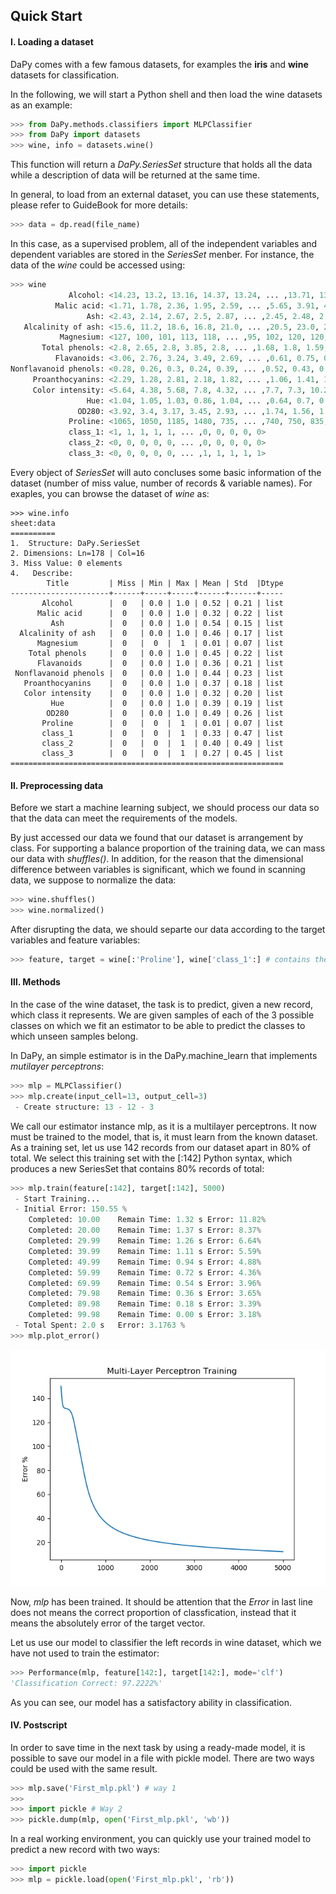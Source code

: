 ## Quick Start
#### Ⅰ. Loading a dataset
DaPy comes with a few famous datasets, for examples the **iris** 
and **wine** datasets for classification.   

In the following, we will start a Python shell and then 
load the wine datasets as an example: 
```Python
>>> from DaPy.methods.classifiers import MLPClassifier
>>> from DaPy import datasets
>>> wine, info = datasets.wine()
```
This function will return a *DaPy.SeriesSet* structure that holds 
all the data while a description of data will be returned at the 
same time. 

In general, to load from an external dataset, you can use these 
statements, please refer to GuideBook for more details:
```Python
>>> data = dp.read(file_name)
```
In this case, as a supervised problem, all of the 
independent variables and dependent variables are stored in the 
*SeriesSet* menber. For instance, the data of the *wine* could be accessed using:
```Python
>>> wine
             Alcohol: <14.23, 13.2, 13.16, 14.37, 13.24, ... ,13.71, 13.4, 13.27, 13.17, 14.13>
          Malic acid: <1.71, 1.78, 2.36, 1.95, 2.59, ... ,5.65, 3.91, 4.28, 2.59, 4.1>
                 Ash: <2.43, 2.14, 2.67, 2.5, 2.87, ... ,2.45, 2.48, 2.26, 2.37, 2.74>
   Alcalinity of ash: <15.6, 11.2, 18.6, 16.8, 21.0, ... ,20.5, 23.0, 20.0, 20.0, 24.5>
           Magnesium: <127, 100, 101, 113, 118, ... ,95, 102, 120, 120, 96>
       Total phenols: <2.8, 2.65, 2.8, 3.85, 2.8, ... ,1.68, 1.8, 1.59, 1.65, 2.05>
          Flavanoids: <3.06, 2.76, 3.24, 3.49, 2.69, ... ,0.61, 0.75, 0.69, 0.68, 0.76>
Nonflavanoid phenols: <0.28, 0.26, 0.3, 0.24, 0.39, ... ,0.52, 0.43, 0.43, 0.53, 0.56>
     Proanthocyanins: <2.29, 1.28, 2.81, 2.18, 1.82, ... ,1.06, 1.41, 1.35, 1.46, 1.35>
     Color intensity: <5.64, 4.38, 5.68, 7.8, 4.32, ... ,7.7, 7.3, 10.2, 9.3, 9.2>
                 Hue: <1.04, 1.05, 1.03, 0.86, 1.04, ... ,0.64, 0.7, 0.59, 0.6, 0.61>
               OD280: <3.92, 3.4, 3.17, 3.45, 2.93, ... ,1.74, 1.56, 1.56, 1.62, 1.6>
             Proline: <1065, 1050, 1185, 1480, 735, ... ,740, 750, 835, 840, 560>
             class_1: <1, 1, 1, 1, 1, ... ,0, 0, 0, 0, 0>
             class_2: <0, 0, 0, 0, 0, ... ,0, 0, 0, 0, 0>
             class_3: <0, 0, 0, 0, 0, ... ,1, 1, 1, 1, 1>
```
Every object of *SeriesSet* will auto concluses some basic information of the 
dataset (number of miss value, number of records & variable names). For exaples, 
you can browse the dataset of *wine* as:
```
>>> wine.info
sheet:data
==========
1.  Structure: DaPy.SeriesSet
2. Dimensions: Ln=178 | Col=16
3. Miss Value: 0 elements
4.   Describe: 
        Title         | Miss | Min | Max | Mean | Std  |Dtype
----------------------+------+-----+-----+------+------+-----
       Alcohol        |  0   | 0.0 | 1.0 | 0.52 | 0.21 | list
      Malic acid      |  0   | 0.0 | 1.0 | 0.32 | 0.22 | list
         Ash          |  0   | 0.0 | 1.0 | 0.54 | 0.15 | list
  Alcalinity of ash   |  0   | 0.0 | 1.0 | 0.46 | 0.17 | list
      Magnesium       |  0   |  0  |  1  | 0.01 | 0.07 | list
    Total phenols     |  0   | 0.0 | 1.0 | 0.45 | 0.22 | list
      Flavanoids      |  0   | 0.0 | 1.0 | 0.36 | 0.21 | list
 Nonflavanoid phenols |  0   | 0.0 | 1.0 | 0.44 | 0.23 | list
   Proanthocyanins    |  0   | 0.0 | 1.0 | 0.37 | 0.18 | list
   Color intensity    |  0   | 0.0 | 1.0 | 0.32 | 0.20 | list
         Hue          |  0   | 0.0 | 1.0 | 0.39 | 0.19 | list
        OD280         |  0   | 0.0 | 1.0 | 0.49 | 0.26 | list
       Proline        |  0   |  0  |  1  | 0.01 | 0.07 | list
       class_1        |  0   |  0  |  1  | 0.33 | 0.47 | list
       class_2        |  0   |  0  |  1  | 0.40 | 0.49 | list
       class_3        |  0   |  0  |  1  | 0.27 | 0.45 | list
=============================================================
```
#### Ⅱ. Preprocessing data
Before we start a machine learning subject, we should process our 
data so that the data can meet the requirements of the models.   

By just accessed our data we found that our dataset is arrangement 
by class. For supporting a balance proportion of the training data, we can 
mass our data with *shuffles()*. In addition, for the reason that 
the dimensional difference between variables is significant, which 
we found in scanning data, we suppose to normalize the data:
```Python
>>> wine.shuffles()
>>> wine.normalized()
```
After disrupting the data, we should separte our data according to the 
target variables and feature variables: 
```Python
>>> feature, target = wine[:'Proline'], wine['class_1':] # contains the target
```
#### Ⅲ. Methods
In the case of the wine dataset, the task is to predict, given a new record, 
which class it represents. We are given samples of each of the 3 possible classes on 
which we fit an estimator to be able to predict the classes to which unseen samples belong.  

In DaPy, an simple estimator is in the DaPy.machine_learn that 
implements *mutilayer perceptrons*: 
```Python
>>> mlp = MLPClassifier()
>>> mlp.create(input_cell=13, output_cell=3)
 - Create structure: 13 - 12 - 3
```
We call our estimator instance mlp, as it is a multilayer perceptrons. 
It now must be trained to the model, that is, it must learn from the 
known dataset. As a training set, let us use 142 records from our 
dataset apart in 80% of total. We select this training set with the
[:142] Python syntax, which produces a new SeriesSet that contains 
80% records of total:  
```Python
>>> mlp.train(feature[:142], target[:142], 5000)
 - Start Training...
 - Initial Error: 150.55 %
    Completed: 10.00 	Remain Time: 1.32 s	Error: 11.82%
    Completed: 20.00 	Remain Time: 1.37 s	Error: 8.37%
    Completed: 29.99 	Remain Time: 1.26 s	Error: 6.64%
    Completed: 39.99 	Remain Time: 1.11 s	Error: 5.59%
    Completed: 49.99 	Remain Time: 0.94 s	Error: 4.88%
    Completed: 59.99 	Remain Time: 0.72 s	Error: 4.36%
    Completed: 69.99 	Remain Time: 0.54 s	Error: 3.96%
    Completed: 79.98 	Remain Time: 0.36 s	Error: 3.65%
    Completed: 89.98 	Remain Time: 0.18 s	Error: 3.39%
    Completed: 99.98 	Remain Time: 0.00 s	Error: 3.18%
 - Total Spent: 2.0 s	Error: 3.1763 %
>>> mlp.plot_error()
```
   ![Page Not Found](https://github.com/JacksonWuxs/DaPy/blob/master/doc/material/QuickStartResult.png 'Result of Training')  

Now, *mlp* has been trained. It should be attention that the *Error* 
in last line does not means the correct proportion of classfication, 
instead that it means the absolutely error of the target vector.  

Let us use our model to classifier the left records in wine dataset, 
which we have not used to train the estimator:
```Python
>>> Performance(mlp, feature[142:], target[142:], mode='clf')
'Classification Correct: 97.2222%'
```
As you can see, our model has a satisfactory ability in classification. 

#### Ⅳ. Postscript
In order to save time in the next task by using a ready-made model, 
it is possible to save our model in a file with pickle model. There are two ways could be used with the same result.
```Python
>>> mlp.save('First_mlp.pkl') # way 1
>>> 
>>> import pickle # Way 2
>>> pickle.dump(mlp, open('First_mlp.pkl', 'wb'))
```
In a real working environment, you can quickly use your trained 
model to predict a new record with two ways:
```Python
>>> import pickle
>>> mlp = pickle.load(open('First_mlp.pkl', 'rb'))
```
